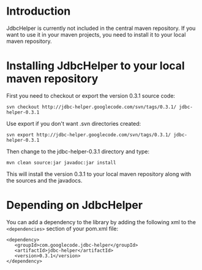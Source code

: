 # Introduction #

JdbcHelper is currently not included in the central maven repository. If you want to use it in your maven projects, you need to install it to your local maven repository.

# Installing JdbcHelper to your local maven repository #

First you need to checkout or export the version 0.3.1 source code:
```
svn checkout http://jdbc-helper.googlecode.com/svn/tags/0.3.1/ jdbc-helper-0.3.1
```

Use export if you don't want .svn directories created:
```
svn export http://jdbc-helper.googlecode.com/svn/tags/0.3.1/ jdbc-helper-0.3.1
```

Then change to the jdbc-helper-0.3.1 directory and type:
```
mvn clean source:jar javadoc:jar install
```

This will install the version 0.3.1 to your local maven repository along with the sources and the javadocs.

# Depending on JdbcHelper #
You can add a dependency to the library by adding the following xml to the `<dependencies>` section of your pom.xml file:

```
<dependency>
   <groupId>com.googlecode.jdbc-helper</groupId>
   <artifactId>jdbc-helper</artifactId>
   <version>0.3.1</version>
</dependency>
```